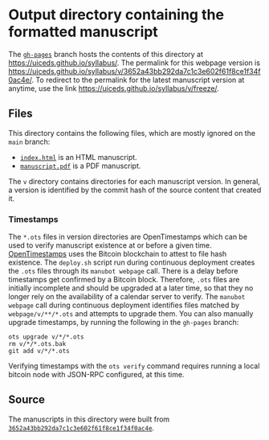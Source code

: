 # Output directory containing the formatted manuscript

The [`gh-pages`](https://github.com/uiceds/syllabus/tree/gh-pages) branch hosts the contents of this directory at <https://uiceds.github.io/syllabus/>.
The permalink for this webpage version is <https://uiceds.github.io/syllabus/v/3652a43bb292da7c1c3e602f61f8ce1f34f0ac4e/>.
To redirect to the permalink for the latest manuscript version at anytime, use the link <https://uiceds.github.io/syllabus/v/freeze/>.

## Files

This directory contains the following files, which are mostly ignored on the `main` branch:

+ [`index.html`](index.html) is an HTML manuscript.
+ [`manuscript.pdf`](manuscript.pdf) is a PDF manuscript.

The `v` directory contains directories for each manuscript version.
In general, a version is identified by the commit hash of the source content that created it.

### Timestamps

The `*.ots` files in version directories are OpenTimestamps which can be used to verify manuscript existence at or before a given time.
[OpenTimestamps](https://opentimestamps.org/) uses the Bitcoin blockchain to attest to file hash existence.
The `deploy.sh` script run during continuous deployment creates the `.ots` files through its `manubot webpage` call.
There is a delay before timestamps get confirmed by a Bitcoin block.
Therefore, `.ots` files are initially incomplete and should be upgraded at a later time, so that they no longer rely on the availability of a calendar server to verify.
The `manubot webpage` call during continuous deployment identifies files matched by `webpage/v/**/*.ots` and attempts to upgrade them.
You can also manually upgrade timestamps, by running the following in the `gh-pages` branch:

```shell
ots upgrade v/*/*.ots
rm v/*/*.ots.bak
git add v/*/*.ots
```

Verifying timestamps with the `ots verify` command requires running a local bitcoin node with JSON-RPC configured, at this time.

## Source

The manuscripts in this directory were built from
[`3652a43bb292da7c1c3e602f61f8ce1f34f0ac4e`](https://github.com/uiceds/syllabus/commit/3652a43bb292da7c1c3e602f61f8ce1f34f0ac4e).
